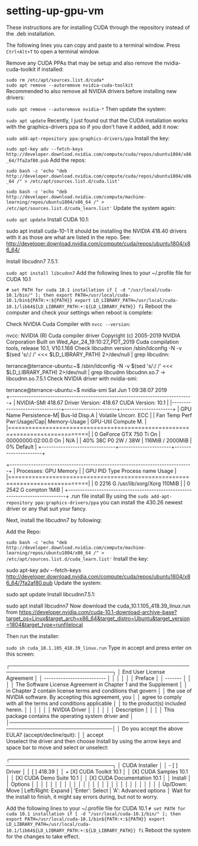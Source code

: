 # setting-up-gpu-vm

These instructions are for installing CUDA through the repository instead of the .deb installation.

The following lines you can copy and paste to a terminal window. Press `Ctrl+Alt+T` to open a terminal window.

Remove any CUDA PPAs that may be setup and also remove the nvidia-cuda-toolkit if installed:

`sudo rm /etc/apt/sources.list.d/cuda*`<br />
`sudo apt remove --autoremove nvidia-cuda-toolkit`<br />
Recommended to also remove all NVIDIA drivers before installing new drivers:

`sudo apt remove --autoremove nvidia-*`
Then update the system:

`sudo apt update`
Recently, I just found out that the CUDA installation works with the graphics-drivers ppa so if you don't have it added, add it now:

`sudo add-apt-repository ppa:graphics-drivers/ppa`
Install the key:

`sudo apt-key adv --fetch-keys  http://developer.download.nvidia.com/compute/cuda/repos/ubuntu1804/x86_64/7fa2af80.pub`
Add the repos:

`sudo bash -c 'echo "deb http://developer.download.nvidia.com/compute/cuda/repos/ubuntu1804/x86_64 /" > /etc/apt/sources.list.d/cuda.list'`

`sudo bash -c 'echo "deb http://developer.download.nvidia.com/compute/machine-learning/repos/ubuntu1804/x86_64 /" > /etc/apt/sources.list.d/cuda_learn.list'`
Update the system again:

`sudo apt update`
Install CUDA 10.1:

sudo apt install cuda-10-1
It should be installing the NVIDIA 418.40 drivers with it as those are what are listed in the repo. See: http://developer.download.nvidia.com/compute/cuda/repos/ubuntu1804/x86_64/

Install libcudnn7 7.5.1:

`sudo apt install libcudnn7`
Add the following lines to your ~/.profile file for CUDA 10.1

`# set PATH for cuda 10.1 installation
if [ -d "/usr/local/cuda-10.1/bin/" ]; then
    export PATH=/usr/local/cuda-10.1/bin${PATH:+:${PATH}}
    export LD_LIBRARY_PATH=/usr/local/cuda-10.1/lib64${LD_LIBRARY_PATH:+:${LD_LIBRARY_PATH}}
fi`
Reboot the computer and check your settings when reboot is complete:

Check NVIDIA Cuda Compiler with `nvcc --version`:

nvcc: NVIDIA (R) Cuda compiler driver
Copyright (c) 2005-2019 NVIDIA Corporation
Built on Wed_Apr_24_19:10:27_PDT_2019
Cuda compilation tools, release 10.1, V10.1.168
Check libcudnn version /sbin/ldconfig -N -v $(sed 's/:/ /' <<< $LD_LIBRARY_PATH) 2>/dev/null | grep libcudnn:

terrance@terrance-ubuntu:~$ /sbin/ldconfig -N -v $(sed 's/:/ /' <<< $LD_LIBRARY_PATH) 2>/dev/null | grep libcudnn
    libcudnn.so.7 -> libcudnn.so.7.5.1
Check NVIDIA driver with nvidia-smi:

terrance@terrance-ubuntu:~$ nvidia-smi 
Sat Jun  1 09:38:07 2019       
+-----------------------------------------------------------------------------+
| NVIDIA-SMI 418.67       Driver Version: 418.67       CUDA Version: 10.1     |
|-------------------------------+----------------------+----------------------+
| GPU  Name        Persistence-M| Bus-Id        Disp.A | Volatile Uncorr. ECC |
| Fan  Temp  Perf  Pwr:Usage/Cap|         Memory-Usage | GPU-Util  Compute M. |
|===============================+======================+======================|
|   0  GeForce GTX 750 Ti  On   | 00000000:02:00.0  On |                  N/A |
| 40%   38C    P0     2W /  38W |    116MiB /  2000MiB |      0%      Default |
+-------------------------------+----------------------+----------------------+

+-----------------------------------------------------------------------------+
| Processes:                                                       GPU Memory |
|  GPU       PID   Type   Process name                             Usage      |
|=============================================================================|
|    0      2216      G   /usr/lib/xorg/Xorg                           110MiB |
|    0      2542      G   compton                                        1MiB |
+-----------------------------------------------------------------------------+
.run file install
By using the `sudo add-apt-repository ppa:graphics-drivers/ppa` you can install the 430.26 newest driver or any that suit your fancy.

Next, install the libcudnn7 by following:

Add the Repo:

`sudo bash -c 'echo "deb http://developer.download.nvidia.com/compute/machine-learning/repos/ubuntu1804/x86_64 /" > /etc/apt/sources.list.d/cuda_learn.list'`
Install the key:

sudo apt-key adv --fetch-keys  http://developer.download.nvidia.com/compute/cuda/repos/ubuntu1804/x86_64/7fa2af80.pub
Update the system:

sudo apt update
Install libcudnn7.5.1:

sudo apt install libcudnn7
Now download the cuda_10.1.105_418.39_linux.run from https://developer.nvidia.com/cuda-10.1-download-archive-base?target_os=Linux&target_arch=x86_64&target_distro=Ubuntu&target_version=1804&target_type=runfilelocal

Then run the installer:

`sudo sh cuda_10.1.105_418.39_linux.run`
Type in accept and press enter on this screen:

┌──────────────────────────────────────────────────────────────────────────────┐
│  End User License Agreement                                                  │
│  --------------------------                                                  │
│                                                                              │
│                                                                              │
│  Preface                                                                     │
│  -------                                                                     │
│                                                                              │
│  The Software License Agreement in Chapter 1 and the Supplement              │
│  in Chapter 2 contain license terms and conditions that govern               │
│  the use of NVIDIA software. By accepting this agreement, you                │
│  agree to comply with all the terms and conditions applicable                │
│  to the product(s) included herein.                                          │
│                                                                              │
│                                                                              │
│  NVIDIA Driver                                                               │
│                                                                              │
│                                                                              │
│  Description                                                                 │
│                                                                              │
│  This package contains the operating system driver and                       │
│──────────────────────────────────────────────────────────────────────────────│
│ Do you accept the above EULA? (accept/decline/quit):                         │
│ accept                                                                       
Unselect the driver and then choose Install by using the arrow keys and space bar to move and select or unselect:

┌──────────────────────────────────────────────────────────────────────────────┐
│ CUDA Installer                                                               │
│ - [ ] Driver                                                                 │
│      [ ] 418.39                                                              │
│ + [X] CUDA Toolkit 10.1                                                      │
│   [X] CUDA Samples 10.1                                                      │
│   [X] CUDA Demo Suite 10.1                                                   │
│   [X] CUDA Documentation 10.1                                                │
│   Install                                                                    │
│   Options                                                                    │
│                                                                              │
│                                                                              │
│                                                                              │
│                                                                              │
│                                                                              │
│                                                                              │
│                                                                              │
│                                                                              │
│                                                                              │
│                                                                              │
│                                                                              │
│                                                                              │
│                                                                              │
│ Up/Down: Move | Left/Right: Expand | 'Enter': Select | 'A': Advanced options │
Wait for the install to finish, it might say errors during, but not to worry.

Add the following lines to your ~/.profile file for CUDA 10.1
`# set PATH for cuda 10.1 installation
if [ -d "/usr/local/cuda-10.1/bin/" ]; then
    export PATH=/usr/local/cuda-10.1/bin${PATH:+:${PATH}}
    export LD_LIBRARY_PATH=/usr/local/cuda-10.1/lib64${LD_LIBRARY_PATH:+:${LD_LIBRARY_PATH}}
fi`
Reboot the system for the changes to take effect.
